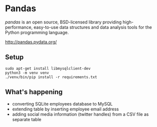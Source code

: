# Pandas

*pandas* is an open source, BSD-licensed library providing high-performance,
easy-to-use data structures and data analysis tools for the Python
programming language.

http://pandas.pydata.org/

## Setup
```
sudo apt-get install libmysqlclient-dev
python3 -m venv venv
./venv/bin/pip install -r requirements.txt
```

## What's happening

* converting SQLite employees database to MySQL
* extending table by inserting employee email address
* adding social media information (twitter handles) from a CSV file as separate table

